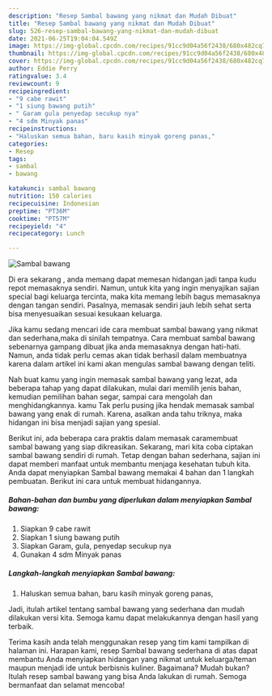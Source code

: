 ```yaml
---
description: "Resep Sambal bawang yang nikmat dan Mudah Dibuat"
title: "Resep Sambal bawang yang nikmat dan Mudah Dibuat"
slug: 526-resep-sambal-bawang-yang-nikmat-dan-mudah-dibuat
date: 2021-06-25T19:04:04.549Z
image: https://img-global.cpcdn.com/recipes/91cc9d04a56f2438/680x482cq70/sambal-bawang-foto-resep-utama.jpg
thumbnail: https://img-global.cpcdn.com/recipes/91cc9d04a56f2438/680x482cq70/sambal-bawang-foto-resep-utama.jpg
cover: https://img-global.cpcdn.com/recipes/91cc9d04a56f2438/680x482cq70/sambal-bawang-foto-resep-utama.jpg
author: Eddie Perry
ratingvalue: 3.4
reviewcount: 9
recipeingredient:
- "9 cabe rawit"
- "1 siung bawang putih"
- " Garam gula penyedap secukup nya"
- "4 sdm Minyak panas"
recipeinstructions:
- "Haluskan semua bahan, baru kasih minyak goreng panas,"
categories:
- Resep
tags:
- sambal
- bawang

katakunci: sambal bawang 
nutrition: 150 calories
recipecuisine: Indonesian
preptime: "PT36M"
cooktime: "PT57M"
recipeyield: "4"
recipecategory: Lunch

---
```



![Sambal bawang](https://img-global.cpcdn.com/recipes/91cc9d04a56f2438/680x482cq70/sambal-bawang-foto-resep-utama.jpg)

Di era  sekarang , anda memang dapat memesan hidangan jadi tanpa kudu repot memasaknya sendiri. Namun, untuk kita yang ingin menyajikan sajian special bagi keluarga tercinta, maka kita memang lebih bagus memasaknya dengan tangan sendiri. Pasalnya, memasak sendiri jauh lebih sehat serta bisa menyesuaikan sesuai kesukaan keluarga.

Jika kamu sedang mencari ide cara membuat sambal bawang yang nikmat dan sederhana,maka di sinilah tempatnya. Cara membuat sambal bawang  sebenarnya gampang dibuat jika anda memasaknya dengan hati-hati. Namun, anda tidak perlu cemas akan tidak berhasil dalam membuatnya 
karena dalam artikel ini kami akan mengulas sambal bawang dengan teliti.  



Nah buat kamu yang ingin memasak sambal bawang yang lezat, ada beberapa tahap yang dapat dilakukan, mulai dari memilih jenis bahan, kemudian pemilihan bahan segar, sampai cara mengolah dan menghidangkannya. kamu Tak perlu pusing jika hendak memasak sambal bawang yang enak di rumah. Karena, asalkan anda  tahu triknya, maka hidangan ini bisa menjadi sajian yang spesial.

Berikut ini, ada beberapa cara praktis  dalam memasak caramembuat sambal bawang yang siap dikreasikan. Sekarang, mari kita coba ciptakan sambal bawang sendiri di rumah. Tetap dengan bahan sederhana, sajian ini dapat memberi manfaat untuk membantu menjaga kesehatan tubuh kita. Anda dapat menyiapkan Sambal bawang memakai 4 bahan dan 1 langkah pembuatan. Berikut ini cara untuk membuat hidangannya.

<!--inarticleads1-->

##### Bahan-bahan dan bumbu yang diperlukan dalam menyiapkan Sambal bawang:

1. Siapkan 9 cabe rawit
1. Siapkan 1 siung bawang putih
1. Siapkan  Garam, gula, penyedap secukup nya
1. Gunakan 4 sdm Minyak panas




<!--inarticleads2-->

##### Langkah-langkah menyiapkan Sambal bawang:

1. Haluskan semua bahan, baru kasih minyak goreng panas,




Jadi, itulah artikel tentang  sambal bawang  yang sederhana dan mudah dilakukan versi kita. Semoga kamu dapat melakukannya dengan hasil yang terbaik. 

Terima kasih anda telah menggunakan resep yang tim kami tampilkan di halaman ini. Harapan kami, resep  Sambal bawang sederhana di atas dapat membantu Anda menyiapkan hidangan yang nikmat untuk keluarga/teman maupun menjadi ide untuk berbisnis kuliner. Bagaimana? Mudah bukan? Itulah resep sambal bawang yang bisa Anda lakukan di rumah. Semoga bermanfaat dan selamat mencoba!

